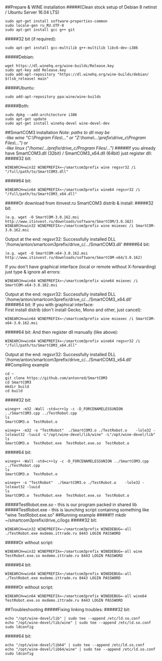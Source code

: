 ##Prepare & WINE installation
#####(Clean stock setup of Debian 8 netinst / Ubuntu Server 16.04 LTS)
```
sudo apt-get install software-properties-common
sudo locale-gen ru_RU.UTF-8
sudo apt-get install gcc g++ git
```
#####32 bit (if required):
```
sudo apt-get install gcc-multilib g++-multilib libc6-dev-i386
```
#####Debian:
```
wget https://dl.winehq.org/wine-builds/Release.key
sudo apt-key add Release.key
sudo add-apt-repository "https://dl.winehq.org/wine-builds/debian/ $(lsb_release) main"
```
#####Ubuntu:
```
sudo add-apt-repository ppa:wine/wine-builds
```
#####Both:
```
sudo dpkg --add-architecture i386
sudo apt-get update
sudo apt-get install winehq-devel wine-devel-dev
```
##SmartCOM3 installation
_Note: paths to dll may be    
    -like wine "C:\\Program Files\\..." or "Z:\\home\\...\prefix\drive_c\Program Files\\...") or    
    -like linux ("/home/.../prefix/drive_c/Program Files/...")_
#####If you already have SmartCOM3.dll (32bit) / SmartCOM3_x64.dll (64bit) just register dll:
#####32 bit:
```
WINEARCH=win32 WINEPREFIX=~/smartcom3prefix wine regsvr32 /i "/full/path/to/SmartCOM3.dll"
```
#####64 bit:
```
WINEARCH=win64 WINEPREFIX=~/smartcom3prefix wine64 regsvr32 /i "/full/path/to/SmartCOM3_x64.dll"
```
#####Or download from itinvest.ru SmartCOM3 distrib & install:
#####32 bit:
```
(e.g. wget -O SmartCOM-3.0.162.msi http://www.itinvest.ru/downloads/software/SmartCOM/3.0.162)
WINEARCH=win32 WINEPREFIX=~/smartcom3prefix wine msiexec /i SmartCOM-3.0.162.msi
```
Output at the end: regsvr32: Successfully installed DLL '/home/anton/smartcom3prefix/drive_c/.../SmartCOM3.dll'
#####64 bit:
```
(e.g. wget -O SmartCOM-x64-3.0.162.msi http://www.itinvest.ru/downloads/software/SmartCOM-x64/3.0.162)
```
If you don't have graphical interface (local or remote without X-forwarding) just type & ignore all errors:
```
WINEARCH=win64 WINEPREFIX=~/smartcom3prefix wine64 msiexec /i SmartCOM-x64-3.0.162.msi
```
Output at the end: regsvr32: Successfully installed DLL '/home/anton/smartcom3prefix/drive_c/.../SmartCOM3_x64.dll'     
#####64 bit: If you with graphical interface:      
First install distrib (don't install Gecko, Mono and other, just cancel):
```
WINEARCH=win64 WINEPREFIX=~/smartcom3prefix wine msiexec /i SmartCOM-x64-3.0.162.msi
```
#####64 bit: And then register dll manually (like above):
```
WINEARCH=win64 WINEPREFIX=~/smartcom3prefix wine64 regsvr32 /i "/full/path/to/SmartCOM3_x64.dll"
```
Output at the end: regsvr32: Successfully installed DLL '/home/anton/smartcom3prefix/drive_c/.../SmartCOM3_x64.dll'     
##Compiling example
```
cd ~
git clone https://github.com/antonred/SmartCOM3
cd SmartCOM3
mkdir build
cd build
```
#####32 bit:
```
wineg++ -m32 -Wall -std=c++1y -c -D_FORCENAMELESSUNION ../SmartCOM3.cpp ../TestRobot.cpp
ls
SmartCOM3.o  TestRobot.o

wineg++ -m32 -o "TestRobot"  ./SmartCOM3.o ./TestRobot.o    -lole32 -loleaut32 -luuid -L"/opt/wine-devel/lib/wine" -L"/opt/wine-devel/lib"
ls
SmartCOM3.o  TestRobot.exe  TestRobot.exe.so  TestRobot.o
```
#####64 bit:
```
wineg++ -Wall -std=c++1y -c -D_FORCENAMELESSUNION ../SmartCOM3.cpp ../TestRobot.cpp
ls
SmartCOM3.o  TestRobot.o

wineg++ -o "TestRobot"  ./SmartCOM3.o ./TestRobot.o    -lole32 -loleaut32 -luuid
ls
SmartCOM3.o  TestRobot.exe  TestRobot.exe.so  TestRobot.o
```
#####TestRobot.exe.so - this is our program packed in shared lib
#####TestRobot.exe - this is launching script containing something like "wine TestRobot.exe.so"
##Running example
#####!!! mkdir ~/smartcom3prefix/drive_c/logs
#####32 bit:
```
WINEARCH=win32 WINEPREFIX=~/smartcom3prefix WINEDEBUG=-all ./TestRobot.exe mxdemo.ittrade.ru 8443 LOGIN PASSWORD
```
#####Or without script:
```
WINEARCH=win32 WINEPREFIX=~/smartcom3prefix WINEDEBUG=-all wine TestRobot.exe.so mxdemo.ittrade.ru 8443 LOGIN PASSWORD
```

#####64 bit:
```
WINEARCH=win64 WINEPREFIX=~/smartcom3prefix WINEDEBUG=-all ./TestRobot.exe mxdemo.ittrade.ru 8443 LOGIN PASSWORD
```
#####Or without script:
```
WINEARCH=win64 WINEPREFIX=~/smartcom3prefix WINEDEBUG=-all wine64 TestRobot.exe.so mxdemo.ittrade.ru 8443 LOGIN PASSWORD
```

##Troubleshooting
#####Fixing linking troubles:
#####32 bit:
```
echo "/opt/wine-devel/lib" | sudo tee --append /etc/ld.so.conf
echo "/opt/wine-devel/lib/wine" | sudo tee --append /etc/ld.so.conf
sudo ldconfig
```
#####64 bit:
```
echo "/opt/wine-devel/lib64" | sudo tee --append /etc/ld.so.conf
echo "/opt/wine-devel/lib64/wine" | sudo tee --append /etc/ld.so.conf
sudo ldconfig
```
